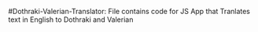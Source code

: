 #Dothraki-Valerian-Translator:
 File contains code for JS App that Tranlates text in English to Dothraki and Valerian
